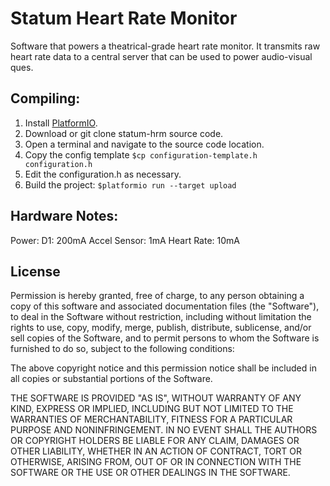 # Statum Heart Rate Monitor

Software that powers a theatrical-grade heart rate monitor. It transmits raw heart rate data to a central server that can be used to power audio-visual ques.


## Compiling:

1. Install [PlatformIO](https://docs.platformio.org/en/latest/installation.html).
2. Download or git clone statum-hrm source code.
3. Open a terminal and navigate to the source code location.
4. Copy the config template `$cp configuration-template.h configuration.h`
5. Edit the configuration.h as necessary.
6. Build the project: `$platformio run --target upload`


## Hardware Notes:
Power:
D1: 200mA
Accel Sensor: 1mA
Heart Rate: 10mA


## License

Permission is hereby granted, free of charge, to any person obtaining a copy of
this software and associated documentation files (the "Software"), to deal in
the Software without restriction, including without limitation the rights to
use, copy, modify, merge, publish, distribute, sublicense, and/or sell copies of
the Software, and to permit persons to whom the Software is furnished to do so,
subject to the following conditions:

The above copyright notice and this permission notice shall be included in all
copies or substantial portions of the Software.

THE SOFTWARE IS PROVIDED "AS IS", WITHOUT WARRANTY OF ANY KIND, EXPRESS OR
IMPLIED, INCLUDING BUT NOT LIMITED TO THE WARRANTIES OF MERCHANTABILITY, FITNESS
FOR A PARTICULAR PURPOSE AND NONINFRINGEMENT. IN NO EVENT SHALL THE AUTHORS OR
COPYRIGHT HOLDERS BE LIABLE FOR ANY CLAIM, DAMAGES OR OTHER LIABILITY, WHETHER
IN AN ACTION OF CONTRACT, TORT OR OTHERWISE, ARISING FROM, OUT OF OR IN
CONNECTION WITH THE SOFTWARE OR THE USE OR OTHER DEALINGS IN THE SOFTWARE.
